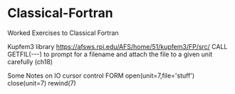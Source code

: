 Classical-Fortran
=================

Worked Exercises to Classical Fortran


Kupfem3 library https://afsws.rpi.edu/AFS/home/51/kupfem3/FP/src/
CALL GETFIL(---) to prompt for a filename and attach the file to a given unit carefully (ch18)

Some Notes on IO
cursor control FORM
open(unit=7,file='stuff')
close(unit=7)
rewind(7)
